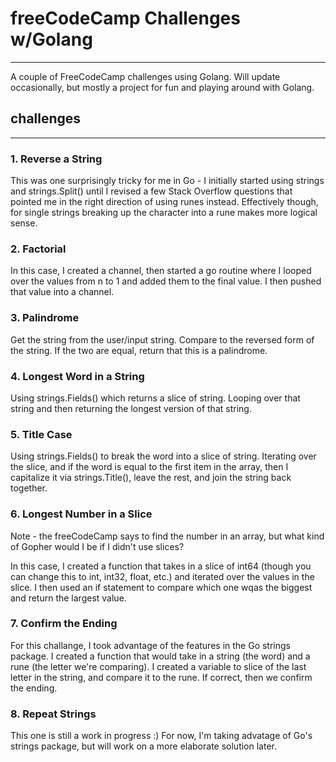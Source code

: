 # freeCodeCamp Challenges w/Golang
***

A couple of FreeCodeCamp challenges using Golang. Will update occasionally, but mostly a project for fun and playing around with Golang.

## challenges
***

### 1. Reverse a String
This was one surprisingly tricky for me in Go - I initially started using strings and strings.Split() until I revised a few Stack Overflow questions that pointed me in the right direction of using runes instead. Effectively though, for single strings breaking up the character into a rune makes more logical sense.

### 2. Factorial
In this case, I created a channel, then started a go routine where I looped over the values from n to 1 and added them to the final value. I then pushed that value into a channel.

### 3. Palindrome
Get the string from the user/input string. Compare to the reversed form of the string. If the two are equal, return that this is a palindrome.

### 4. Longest Word in a String
Using strings.Fields() which returns a slice of string. Looping over that string and then returning the longest version of that string.

### 5. Title Case
Using strings.Fields() to break the word into a slice of string. Iterating over the slice, and if the word is equal to the first item in the array, then I capitalize it via strings.Title(), leave the rest, and join the string back together.


### 6. Longest Number in a Slice

Note - the freeCodeCamp says to find the number in an array, but what kind of Gopher would I be if I didn't use slices? 

In this case, I created a function that takes in a slice of int64 (though you can change this to int, int32, float, etc.) and iterated over the values in the slice. I then used an if statement to compare which one wqas the biggest and return the largest value.

### 7. Confirm the Ending

For this challange, I took advantage of the features in the Go strings package. I created a function that would take in a string (the word) and a rune (the letter we're comparing). I created a variable to slice of the last letter in the string, and compare it to the rune. If correct, then we confirm the ending.

### 8. Repeat Strings

This one is still a work in progress :) For now, I'm taking advatage of Go's strings package, but will work on a more elaborate solution later.